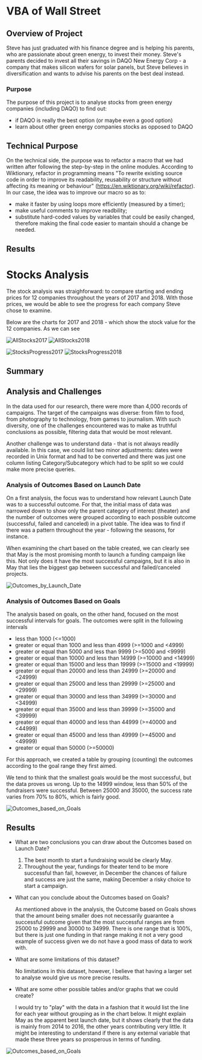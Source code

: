# VBA of Wall Street

## Overview of Project
Steve has just graduated with his finance degree and is helping his parents, who are passionate about green energy, to invest their money. Steve's parents decided to invest all their savings in DAQO New Energy Corp - a company that makes silicon wafers for solar panels, but Steve believes in diversification and wants to advise his parents on the best deal instead. 

### Purpose
The purpose of this project is to analyse stocks from green energy companies (including DAQO) to find out:
  - if DAQO is really the best option (or maybe even a good option)
  - learn about other green energy companies stocks as opposed to DAQO

## Technical Purpose  
On the technical side, the purpose was to refactor a macro that we had written after following the step-by-step in the online modules. According to Wiktionary, refactor in programming means "To rewrite existing source code in order to improve its readability, reusability or structure without affecting its meaning or behaviour" (https://en.wiktionary.org/wiki/refactor).
In our case, the idea was to improve our macro so as to:
- make it faster by using loops more efficiently (measured by a timer);
- make useful comments to improve readbility;
- substitute hard-coded values by variables that could be easily changed, therefore making the final code easier to mantain should a change be needed.

## Results

# Stocks Analysis
The stock analysis was straighforward: to compare starting and ending prices for 12 companies throughout the years of 2017 and 2018. With those prices, we would be able to see the progress for each company Steve chose to examine.

Below are the charts for 2017 and 2018 - which show the stock value for the 12 companies. As we can see 


![AllStocks2017](/resources/AllStocks2017.png)
![AllStocks2018](/resources/AllStocks2018.png)



![StocksProgress2017](/resources/StocksProgress2017.png)
![StocksProgress2018](/resources/StocksProgress2018.png)


## Summary




## Analysis and Challenges
In the data used for our research, there were more than 4,000 records of campaigns. The target of the campaigns was diverse: from film to food, from photography to technology, from games to journalism. With such diversity, one of the challenges encountered was to make as truthful conclusions as possible, filtering data that would be most relevant.

Another challenge was to understand data - that is not always readily available. In this case, we could list two minor adjustments: dates were recorded in Unix format and had to be converted and there was just one column listing Category/Subcategory which had to be split so we could make more precise queries. 


### Analysis of Outcomes Based on Launch Date
On a first analysis, the focus was to understand how relevant Launch Date was to a successful outcome. For that, the initial mass of data was narrowed down to show only the parent category of interest (theater) and the number of outcomes were grouped according to each possible outcome (successful, failed and canceled) in a pivot table. The idea was to find if there was a pattern throughout the year - following the seasons, for instance. 

When examining the chart based on the table created, we can clearly see that May is the most promising month to launch a funding campaign like this. Not only does it have the most successful campaigns, but it is also in May that lies the biggest gap between successful and failed/canceled projects.

![Outcomes_by_Launch_Date](resources/Theater_Outcomes_vs_Launch.png)

### Analysis of Outcomes Based on Goals
The analysis based on goals, on the other hand, focused on the most successful intervals for goals. The outcomes were split in the following intervals
 * less than 1000 (<=1000)
 * greater or equal than 1000 and less than 4999 (>=1000 and <4999)
 * greater or equal than 5000 and less than 9999 (>=5000 and <9999)
 * greater or equal than 10000 and less than 14999 (>=10000 and <14999)
 * greater or equal than 15000 and less than 19999 (>=15000 and <19999)
 * greater or equal than 20000 and less than 24999 (>=20000 and <24999)
 * greater or equal than 25000 and less than 29999 (>=25000 and <29999)
 * greater or equal than 30000 and less than 34999 (>=30000 and <34999)
 * greater or equal than 35000 and less than 39999 (>=35000 and <39999)
 * greater or equal than 40000 and less than 44999 (>=40000 and <44999)
 * greater or equal than 45000 and less than 49999 (>=45000 and <49999)
 * greater or equal than 50000 (>=50000)

For this approach, we created a table by grouping (counting) the outcomes according to the goal range they first aimed. 

We tend to think that the smallest goals would be the most successful, but the data proves us wrong. Up to the 14999 window, less than 50% of the fundraisers were successful. Between 25000 and 35000, the success rate varies from 70% to 80%, which is fairly good.

![Outcomes_based_on_Goals](/resources/Outcomes_vs_Goals.png)

## Results

- What are two conclusions you can draw about the Outcomes based on Launch Date?
  1. The best month to start a fundraising would be clearly May. 
  2. Throughout the year, fundings for theater tend to be more successful than fail, however, in December the chances of failure and success are just the same, making December a risky choice to start a campaign.

- What can you conclude about the Outcomes based on Goals?

  As mentioned above in the analysis, the Outcome based on Goals shows that the amount being smaller does not necessarily guarantee a successful outcome given that the most successful ranges are from 25000 to 29999 and 30000 to 34999. There is one range that is 100%, but there is just one funding in that range making it not a very good example of success given we do not have a good mass of data to work with.

- What are some limitations of this dataset?

  No limitations in this dataset, however, I believe that having a larger set to analyse would give us more precise results.

- What are some other possible tables and/or graphs that we could create?

  I would try to "play" with the data in a fashion that it would list the line for each year without grouping as in the chart below. It might explain May as the apparent best launch date, but it shows clearly that the data is mainly from 2014 to 2016, the other years contributing very little. It might be interesting to understand if there is any external variable that made these three years so prosperous in terms of funding.

![Outcomes_based_on_Goals](/resources/Theater_Outcomes_vs_Launch_by_Year.png)


